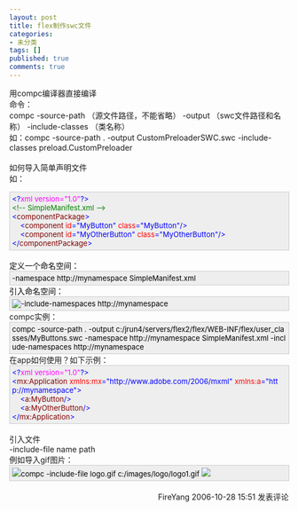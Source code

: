 ```yaml
---
layout: post
title: flex制作swc文件
categories:
- 未分类
tags: []
published: true
comments: true
---
```

<p>用compc编译器直接编译<br />命令：<br />compc -source-path&nbsp;（源文件路径，不能省略） -output&nbsp;（swc文件路径和名称） -include-classes （类名称）<br />如：compc -source-path . -output CustomPreloaderSWC.swc -include-classes preload.CustomPreloader <br /><br />如何导入简单声明文件<br />如：<br />
<div style="BORDER-RIGHT: #cccccc 1px solid; PADDING-RIGHT: 5px; BORDER-TOP: #cccccc 1px solid; PADDING-LEFT: 4px; FONT-SIZE: 13px; PADDING-BOTTOM: 4px; BORDER-LEFT: #cccccc 1px solid; WIDTH: 98%; WORD-BREAK: break-all; PADDING-TOP: 4px; BORDER-BOTTOM: #cccccc 1px solid; BACKGROUND-COLOR: #eeeeee"><span style="COLOR: #0000ff">&lt;?</span><span style="COLOR: #ff00ff">xml&nbsp;version="1.0"</span><span style="COLOR: #0000ff">?&gt;</span><span style="COLOR: #000000"><br /></span><span style="COLOR: #008000">&lt;!--</span><span style="COLOR: #008000">&nbsp;SimpleManifest.xml&nbsp;</span><span style="COLOR: #008000">--&gt;</span><span style="COLOR: #000000"><br /></span><span style="COLOR: #0000ff">&lt;</span><span style="COLOR: #800000">componentPackage</span><span style="COLOR: #0000ff">&gt;</span><span style="COLOR: #000000"><br />&nbsp;&nbsp;&nbsp;&nbsp;</span><span style="COLOR: #0000ff">&lt;</span><span style="COLOR: #800000">component&nbsp;</span><span style="COLOR: #ff0000">id</span><span style="COLOR: #0000ff">="MyButton"</span><span style="COLOR: #ff0000">&nbsp;class</span><span style="COLOR: #0000ff">="MyButton"</span><span style="COLOR: #0000ff">/&gt;</span><span style="COLOR: #000000"><br />&nbsp;&nbsp;&nbsp;&nbsp;</span><span style="COLOR: #0000ff">&lt;</span><span style="COLOR: #800000">component&nbsp;</span><span style="COLOR: #ff0000">id</span><span style="COLOR: #0000ff">="MyOtherButton"</span><span style="COLOR: #ff0000">&nbsp;class</span><span style="COLOR: #0000ff">="MyOtherButton"</span><span style="COLOR: #0000ff">/&gt;</span><span style="COLOR: #000000"><br /></span><span style="COLOR: #0000ff">&lt;/</span><span style="COLOR: #800000">componentPackage</span><span style="COLOR: #0000ff">&gt;</span></div>
<font color="#0000ff"><br /><span style="COLOR: #000000">定义一个命名空间：<br />
<div style="BORDER-RIGHT: #cccccc 1px solid; PADDING-RIGHT: 5px; BORDER-TOP: #cccccc 1px solid; PADDING-LEFT: 4px; FONT-SIZE: 13px; PADDING-BOTTOM: 4px; BORDER-LEFT: #cccccc 1px solid; WIDTH: 98%; WORD-BREAK: break-all; PADDING-TOP: 4px; BORDER-BOTTOM: #cccccc 1px solid; BACKGROUND-COLOR: #eeeeee"><span style="COLOR: #000000">-namespace&nbsp;http://mynamespace&nbsp;SimpleManifest.xml</span></div>
引入命名空间：<br />
<div style="BORDER-RIGHT: #cccccc 1px solid; PADDING-RIGHT: 5px; BORDER-TOP: #cccccc 1px solid; PADDING-LEFT: 4px; FONT-SIZE: 13px; PADDING-BOTTOM: 4px; BORDER-LEFT: #cccccc 1px solid; WIDTH: 98%; WORD-BREAK: break-all; PADDING-TOP: 4px; BORDER-BOTTOM: #cccccc 1px solid; BACKGROUND-COLOR: #eeeeee"><img src="http://www.cnblogs.com/Images/OutliningIndicators/None.gif" align="top" /><span style="COLOR: #000000">-include-namespaces&nbsp;http://mynamespace</span></div>
</span></font>compc实例：<br />
<div style="BORDER-RIGHT: #cccccc 1px solid; PADDING-RIGHT: 5px; BORDER-TOP: #cccccc 1px solid; PADDING-LEFT: 4px; FONT-SIZE: 13px; PADDING-BOTTOM: 4px; BORDER-LEFT: #cccccc 1px solid; WIDTH: 98%; WORD-BREAK: break-all; PADDING-TOP: 4px; BORDER-BOTTOM: #cccccc 1px solid; BACKGROUND-COLOR: #eeeeee"><span style="COLOR: #000000">compc&nbsp;-source-path&nbsp;.&nbsp;-output&nbsp;c:/jrun4/servers/flex2/flex/WEB-INF/flex/user_classes/MyButtons.swc&nbsp;-namespace&nbsp;http://mynamespace&nbsp;SimpleManifest.xml&nbsp;-include-namespaces&nbsp;http://mynamespace</span></div>
在app如何使用？如下示例：<br />
<div style="BORDER-RIGHT: #cccccc 1px solid; PADDING-RIGHT: 5px; BORDER-TOP: #cccccc 1px solid; PADDING-LEFT: 4px; FONT-SIZE: 13px; PADDING-BOTTOM: 4px; BORDER-LEFT: #cccccc 1px solid; WIDTH: 98%; WORD-BREAK: break-all; PADDING-TOP: 4px; BORDER-BOTTOM: #cccccc 1px solid; BACKGROUND-COLOR: #eeeeee"><span style="COLOR: #0000ff">&lt;?</span><span style="COLOR: #ff00ff">xml&nbsp;version="1.0"</span><span style="COLOR: #0000ff">?&gt;</span><span style="COLOR: #000000"><br /></span><span style="COLOR: #0000ff">&lt;</span><span style="COLOR: #800000">mx:Application&nbsp;</span><span style="COLOR: #ff0000">xmlns:mx</span><span style="COLOR: #0000ff">="http://www.adobe.com/2006/mxml"</span><span style="COLOR: #ff0000">&nbsp;xmlns:a</span><span style="COLOR: #0000ff">="http://mynamespace"</span><span style="COLOR: #0000ff">&gt;</span><span style="COLOR: #000000"><br />&nbsp;&nbsp;&nbsp;&nbsp;</span><span style="COLOR: #0000ff">&lt;</span><span style="COLOR: #800000">a:MyButton</span><span style="COLOR: #0000ff">/&gt;</span><span style="COLOR: #000000"><br />&nbsp;&nbsp;&nbsp;&nbsp;</span><span style="COLOR: #0000ff">&lt;</span><span style="COLOR: #800000">a:MyOtherButton</span><span style="COLOR: #0000ff">/&gt;</span><span style="COLOR: #000000"><br /></span><span style="COLOR: #0000ff">&lt;/</span><span style="COLOR: #800000">mx:Application</span><span style="COLOR: #0000ff">&gt;</span></div>
<br />引入文件<br />-include-file name path<br />例如导入gif图片：
<div style="BORDER-RIGHT: #cccccc 1px solid; PADDING-RIGHT: 5px; BORDER-TOP: #cccccc 1px solid; PADDING-LEFT: 4px; FONT-SIZE: 13px; PADDING-BOTTOM: 4px; BORDER-LEFT: #cccccc 1px solid; WIDTH: 98%; WORD-BREAK: break-all; PADDING-TOP: 4px; BORDER-BOTTOM: #cccccc 1px solid; BACKGROUND-COLOR: #eeeeee"><img src="http://www.cnblogs.com/Images/OutliningIndicators/None.gif" align="top" /><span style="COLOR: #000000">compc&nbsp;-include-file&nbsp;logo.gif&nbsp;c:/images/logo/logo1.gif&nbsp;<img src="http://www.cnblogs.com/Images/dot.gif" /></span></div>
<img src="http://www.cnblogs.com/FireYang/aggbug/542806.html" width="1" height="1" /><br /><br /><div align="right"><a style="text-decoration:none;" href="http://FireYang.cnblogs.com/" target="_blank">FireYang</a> 2006-10-28 15:51 <a href="http://www.cnblogs.com/FireYang/archive/2006/10/28/542806.html#Feedback" target="_blank" style="text-decoration:none;">发表评论</a></div></p>
